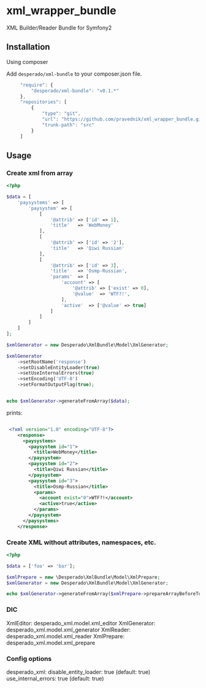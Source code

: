 xml_wrapper_bundle
==================

XML Builder/Reader Bundle for Symfony2

## Installation

Using composer

Add `desperado/xml-bundle` to your composer.json file.

```js
     "require": {
	     "desperado/xml-bundle": "v0.1.*"
     },
     "repositories": [
         {
             "type": "git",
             "url": "https://github.com/pravednik/xml_wrapper_bundle.git",
             "trunk-path": "src"
         }
     ]
```

## Usage


### Create xml from array

```php
<?php

$data = [
    'paysystems' => [
        'paysystem' => [
            [
                '@attrib' => ['id' => 1],
                'title'   => 'WebMoney'
            ],
            [
                '@attrib' => ['id' => '2'],
                'title'   => 'Qiwi Russian'
            ],
            [
                '@attrib' => ['id' => 3],
                'title'   => 'Osmp-Russian',
                'params'  => [
                    'account' => [
                        '@attrib' => ['exist' => 0],
                        '@value'  => 'WTF?!',
                    ],
                    'active'  => ['@value' => true]
                ]
            ]
        ]
    ]
];

$xmlGenerator = new Desperado\XmlBundle\Model\XmlGenerator;

$xmlGenerator
    ->setRootName('response')
    ->setDisableEntityLoader(true)
    ->setUseInternalErrors(true)
    ->setEncoding('UTF-8')
    ->setFormatOutputFlag(true);


echo $xmlGenerator->generateFromArray($data);
```
prints:

```xml

 <?xml version="1.0" encoding="UTF-8"?>
    <response>
      <paysystems>
        <paysystem id="1">
          <title>WebMoney</title>
        </paysystem>
        <paysystem id="2">
          <title>Qiwi Russian</title>
        </paysystem>
        <paysystem id="3">
          <title>Osmp-Russian</title>
          <params>
            <account exist="0">WTF?!</account>
            <active>true</active>
          </params>
        </paysystem>
      </paysystems>
    </response>

```

### Create XML without attributes, namespaces, etc.

```php
<?php

$data = ['foo' => 'bar'];

$xmlPrepare = new \Desperado\XmlBundle\Model\XmlPrepare;
$xmlGenerator = new Desperado\XmlBundle\Model\XmlGenerator;

echo $xmlGenerator->generateFromArray($xmlPrepare->prepareArrayBeforeToXmlConvert($data));
```

### DIC

XmlEditor: desperado_xml.model.xml_editor
XmlGenerator: desperado_xml.model.xml_generator
XmlReader: desperado_xml.model.xml_reader
XmlPrepare: desperado_xml.model.xml_prepare

### Config options

desperado_xml:
    disable_entity_loader: true (default: true)
    use_internal_errors: true (default: true)

